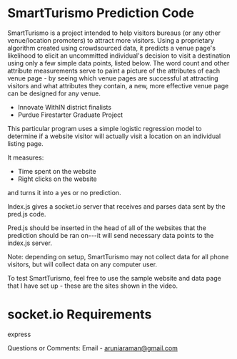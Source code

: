 # SmartTurismo Prediction Code

SmartTurismo is a project intended to help visitors bureaus (or any other venue/location promoters) to attract more visitors. Using a proprietary algorithm created using crowdsourced data, it predicts a venue page's likelihood to elicit an uncommitted individual's decision to visit a destination using only a few simple data points, listed below. The word count and other attribute measurements serve to paint a picture of the attributes of each venue page - by seeing which venue pages are successful at attracting visitors and what attributes they contain, a new, more effective venue page can be designed for any venue.

- Innovate WithIN district finalists
- Purdue Firestarter Graduate Project

This particular program uses a simple logistic regression model to determine if a website visitor will actually visit a location on an individual listing page. 

It measures: 
 - Time spent on the website
 - Right clicks on the website
 
 and turns it into a yes or no prediction.

Index.js gives a socket.io server that receives and parses data sent by the pred.js code.

Pred.js should be inserted in the head of all of the websites that the prediction should be ran on---it will send necessary data points to the index.js server.

Note: depending on setup, SmartTurismo may not collect data for all phone visitors, but will collect data on any computer user.

To test SmartTurismo, feel free to use the sample website and data page that I have set up - these are the sites shown in the video.

# socket.io Requirements

express

Questions or Comments: Email - aruniaraman@gmail.com


